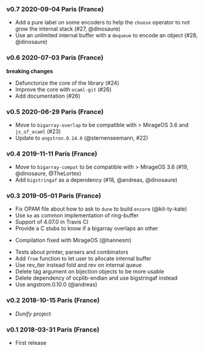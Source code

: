 ### v0.7 2020-09-04 Paris (France)

- Add a pure label on some encoders to help the `choose` operator
  to not grow the internal stack (#27, @dinosaure)
- Use an unlimited internal buffer with a `dequeue` to encode an
  object (#28, @dinosaure)

### v0.6 2020-07-03 Paris (France)

__breaking changes__
- Defunctorize the core of the library (#24)
- Improve the core with `ocaml-git` (#26)
- Add documentation (#26)

### v0.5 2020-06-29 Paris (France)

- Move to `bigarray-overlap` to be compatible with > MirageOS 3.6 and `js_of_ocaml` (#23)
- Update to `angstron.0.14.0` (@sternenseemann, #22)

### v0.4 2019-11-11 Paris (France)

- Move to `bigarray-compat` to be compatible with > MirageOS 3.6 (#19, @dinosaure, @TheLortex)
- Add `bigstringaf` as a dependency (#18, @andreas, @dinosaure)

### v0.3 2019-05-01 Paris (France)

- Fix OPAM file about how to ask to `dune` to build `encore` (@kit-ty-kate)
- Use `ke` as common implementation of ring-buffer
- Support of 4.07.0 in Travis CI
- Provide a C stubs to know if a bigarray overlaps an other
 * Compilation fixed with MirageOS (@hannesm)
- Tests about printer, parsers and combinators
- Add `from` function to let user to allocate internal buffer
- Use rev_iter instead fold and rev on internal queue
- Delete tag argument on bijection objects to be more usable
- Delete dependency of ocplib-endian and use bigstringaf instead
- Use angstrom.0.10.0 (@andreas)

### v0.2 2018-10-15 Paris (France)

- _Dunify_ project

### v0.1 2018-03-31 Paris (France)

- First release
